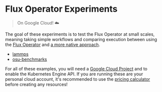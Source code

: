 # Flux Operator Experiments

> On Google Cloud! ☁️

The goal of these experiments is to test the Flux Operator at small scales, meaning
taking simple workflows and comparing execution between using the [Flux Operator](https://github.com/flux-framework/flux-operator)
and [a more native approach](https://github.com/GoogleCloudPlatform/scientific-computing-examples/tree/main/fluxfw-gcp).

 - [lammps](lammps)
 - [osu-benchmarks](osu-benchmarks)
 
For all of these examples, you will need a [Google Cloud Project](https://console.cloud.google.com) and to enable the Kubernetes Engine API.
If you are running these are your personal cloud account, it's recommended to use
the [pricing calculator](https://cloud.google.com/products/calculator) before creating any resources!


